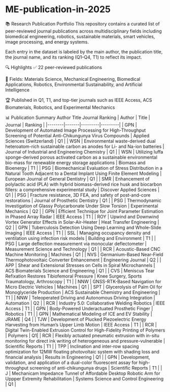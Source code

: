 # ME-publication-in-2025
📚 Research Publication Portfolio
This repository contains a curated list of peer-reviewed journal publications across multidisciplinary fields including biomedical engineering, robotics, sustainable materials, smart vehicles, image processing, and energy systems.

Each entry in the dataset is labeled by the main author, the publication title, the journal name, and its ranking (Q1–Q4, T1) to reflect its impact.

🔍 Highlights
✅ 22 peer-reviewed publications

🧠 Fields: Materials Science, Mechanical Engineering, Biomedical Applications, Robotics, Environmental Sustainability, and Artificial Intelligence

🏆 Published in Q1, T1, and top-tier journals such as IEEE Access, ACS Biomaterials, Robotics, and Experimental Mechanics

📊 Publication Summary
Author	Title	Journal	Ranking
| Author | Title | Journal | Ranking |
|--------|-------|---------|---------|
| GPN | Development of Automated Image Processing for High-Throughput Screening of Potential Anti-Chikungunya Virus Compounds | Applied Sciences (Switzerland) | Q1 |
| WSN | Environmental waste-derived dual heteroatom-rich sustainable carbon as anodes for Li- and Na-ion batteries | Journal of Industrial and Engineering Chemistry | Q1 |
| WSN | Utilizing luffa sponge-derived porous activated carbon as a sustainable environmental bio-mass for renewable energy storage applications | Biomass and Bioenergy | T1 |
| PSG | Biomechanical Evaluation of Stress Distribution in a Natural Tooth Adjacent to a Dental Implant Using Finite Element Modeling | European Journal of General Dentistry | Q1 |
| SMR | Enhancement of polylactic acid (PLA) with hybrid biomass-derived rice husk and biocarbon fillers: a comprehensive experimental study | Discover Applied Sciences | Q1 |
| PSG | Fracture resistance, 3D FEA, and safety of post-and-core restorations | Journal of Prosthetic Dentistry | Q1 |
| PSG | Thermodynamic Investigation of Glassy Polycarbonate Under Slow Torsion | Experimental Mechanics | Q2 |
| GPN | Efficient Technique for Joint Parameter Estimation in Phased Array Radar | IEEE Access | T1 |
| ROY | Upwind and Downwind Vortex Generator Effects in Solar-Air-Heater | Heat Transfer Engineering | Q2 |
| GPN | Tuberculosis Detection Using Deep Learning and Whole-Slide Imaging | IEEE Access | T1 |
| SSL | Managing occupancy density and ventilation using infection risk models | Building and Environment | T1 |
| PSG | Large deflection measurement via monocular deflectometer | Measurement Science and Technology | Q1 |
| RCR | Acoustic-Based CNC Machine Monitoring | Machines | Q1 |
| NVS | Germanium-Based Near-Field Thermophotovoltaic Converter Enhancement | Engineering Journal | Q2 |
| APP | Shear and Extensional Stresses on Cells in Spiral Microchannels | ACS Biomaterials Science and Engineering | Q1 |
| CVS | Meniscus Tear Refixation Restores Tibiofemoral Pressure | Knee Surgery, Sports Traumatology, Arthroscopy | T1 |
| NNW | GNSS-RTK-Based Navigation for Micro Electric Vehicles | Machines | Q1 |
| SPT | Glycerolysis of Palm Oil for Monoglyceride Production | ACS Sustainable Chemistry and Engineering | T1 |
| NNW | Teleoperated Driving and Autonomous Driving Integration | Automation | Q2 |
| RCR | Industry 5.0: Collaborative Welding Robotics | IEEE Access | T1 |
| GPN | Body-Powered Underactuated Prosthetic Finger | Robotics | T1 |
| GPN | Mathematical Modeling of ICE and EV Stability | JRAME | Q4 |
| TJW | Development of Plucked Piezoelectric Energy Harvesting from Human’s Upper Limb Motion | IEEE Access | T1 |
| RCR | Digital Twin-Enabled Extrusion Control for High-Fidelity Printing of Polymers | Polymers | Q1|
| RCR | Flexibly actuated pneumatic extrusion with in-situ monitoring for direct ink writing of heterogeneous and pressure-vulnerable | Scientific Reports | T1 |
| TPP | Inclination and inter-row spacing optimization for 12MW floating photovoltaic system with shading loss and financial analysis | Results in Engineering | Q1 |
| GPN | Development, validation, and application of a dual-color fluorescent assay for high-throughput screening of anti-chikungunya drugs | Scientific Reports | T1 |
| J | Mechanicam Impedance Tunnel of Affordable Desktop Robotic Arm for Uppper Extremity Rehabilitation | Systems Science and Control Engineering | Q1 |
